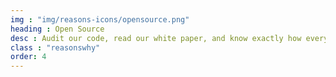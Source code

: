 ```yaml
---
img : "img/reasons-icons/opensource.png"
heading : Open Source
desc : Audit our code, read our white paper, and know exactly how everything works. Check us out on GitHub. 
class : "reasonswhy"
order: 4
---
```

